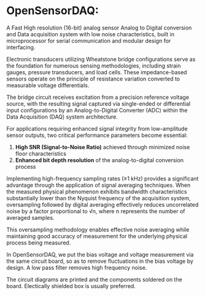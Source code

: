 # OpenSensorDAQ:
A Fast High resolution (16-bit) analog sensor Analog to Digital conversion and Data acquisition system with low noise characteristics, built in microprocessor for serial communication and modular design for interfacing. 

Electronic transducers utilizing Wheatstone bridge configurations serve as the foundation for numerous sensing methodologies, including strain gauges, pressure transducers, and load cells. These impedance-based sensors operate on the principle of resistance variation converted to measurable voltage differentials.

The bridge circuit receives excitation from a precision reference voltage source, with the resulting signal captured via single-ended or differential input configurations by an Analog-to-Digital Converter (ADC) within the Data Acquisition (DAQ) system architecture.

For applications requiring enhanced signal integrity from low-amplitude sensor outputs, two critical performance parameters become essential:

1. **High SNR (Signal-to-Noise Ratio)** achieved through minimized noise floor characteristics
2. **Enhanced bit depth resolution** of the analog-to-digital conversion process

Implementing high-frequency sampling rates (≥1 kHz) provides a significant advantage through the application of signal averaging techniques. When the measured physical phenomenon exhibits bandwidth characteristics substantially lower than the Nyquist frequency of the acquisition system, oversampling followed by digital averaging effectively reduces uncorrelated noise by a factor proportional to √n, where n represents the number of averaged samples.

This oversampling methodology enables effective noise averaging while maintaining good accuracy of measurement for the underlying physical process being measured.

In OpenSensorDAQ, we put the bias voltage and voltage measurement via the same circuit board, so as to remove fluctuations in the bias voltage by design. 
A low pass filter removes high frequency noise. 

The circuit diagrams are printed and the components soldered on the board. Electically shielded box is usually preferred. 
